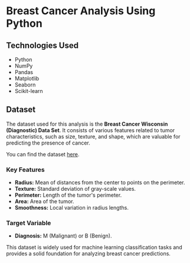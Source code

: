 # Breast Cancer Analysis Using Python

## Technologies Used

- Python
- NumPy
- Pandas
- Matplotlib
- Seaborn
- Scikit-learn

## Dataset

The dataset used for this analysis is the **Breast Cancer Wisconsin (Diagnostic) Data Set**. It consists of various features related to tumor characteristics, such as size, texture, and shape, which are valuable for predicting the presence of cancer. 

You can find the dataset [here](https://www.kaggle.com/datasets/uciml/breast-cancer-wisconsin-data).

### Key Features
- **Radius:** Mean of distances from the center to points on the perimeter.
- **Texture:** Standard deviation of gray-scale values.
- **Perimeter:** Length of the tumor's perimeter.
- **Area:** Area of the tumor.
- **Smoothness:** Local variation in radius lengths.

### Target Variable
- **Diagnosis:** M (Malignant) or B (Benign).

This dataset is widely used for machine learning classification tasks and provides a solid foundation for analyzing breast cancer predictions.

